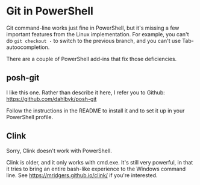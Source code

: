 # Git in PowerShell

Git command-line works just fine in PowerShell, but it's missing a few 
important features from the Linux implementation. For example,
you can't do `git checkout -` to switch to the previous branch, and
you can't use Tab-autoocompletion.

There are a couple of PowerShell add-ins that fix those deficiencies.

## posh-git

I like this one. Rather than describe it here, I refer you to 
Github: https://github.com/dahlbyk/posh-git

Follow the instructions in the README to install it and to set it
up in your PowerShell profile.

## Clink

Sorry, Clink doesn't work with PowerShell.

Clink is older, and it only works with cmd.exe.
It's still very powerful, in that it tries to bring an 
entire bash-like experience to the Windows command line. See 
https://mridgers.github.io/clink/ if you're interested.
